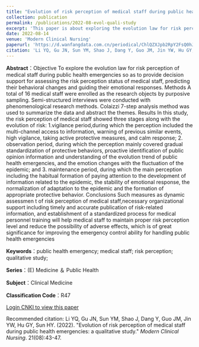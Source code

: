 ```yaml
---
title: "Evolution of risk perception of medical staff during public health emergencies: a qualitative study"
collection: publication
permalink: /publications/2022-08-evol-quali-study
excerpt: 'This paper is about exploring the evolution law for risk perception of medical staff during public health emergencies so as to provide decision support for assessing the risk perception status of medical staff, predicting their behavioral changes and guiding their emotional responses. '
date: 2022-08-14
venue: 'Modern Clinical Nursing'
paperurl: 'https://d.wanfangdata.com.cn/periodical/ChlQZXJpb2RpY2FsQ0hJTmV3UzIwMjMxMjI2Eg94ZGxjaGwyMDIyMDgwMDcaCG1pOW43MjZz'
citation: 'Li YQ, Gu JN, Sun YM, Shao J, Dang Y, Guo JM, Jin YW, Hu GY, Sun HY. (2022). "Evolution of risk perception of medical staff during public health emergencies: a qualitative study." <i>Modern Clinical Nursing</i>. 21(08):43-47.'
---
```

**Abstract**：Objective To explore the evolution law for risk perception of medical staff during public health emergencies so as to provide decision support for assessing the risk perception status of medical staff, predicting their behavioral changes and guiding their emotional responses. Methods A total of 16 medical staff were enrolled as the research objects by purposive sampling. Semi-structured interviews were conducted with phenomenological research methods. Colaizzi 7-step analysis method was used to summarize the data and abstract the themes. Results In this study, the risk perception of medical staff showed three stages along with the evolution of risk: 1.vigilance period,during which the perception included the multi-channel access to information, warning of previous similar events, high vigilance, taking active protective measures, and calm response; 2. observation period, during which the perception mainly covered gradual standardization of protective behaviors, proactive identification of public opinion information and understanding of the evolution trend of public health emergencies, and the emotion changes with the fluctuation of the epidemic; and 3. maintenance period, during which the main perception including the habitual formation of paying attention to the development of information related to the epidemic, the stability of emotional response, the normalization of adaptation to the epidemic and the formation of appropriate protective behavior. Conclusions Such measures as dynamic assessmen t of risk perception of medical staff,necessary organizational support including timely and accurate publication of risk-related information, and establishment of a standardized process for medical personnel training will help medical staff to maintain proper risk perception level and reduce the possibility of adverse effects, which is of great significance for improving the emergency control ability for handling public health emergencies

**Keywords**：public health emergency; medical staff; risk perception; qualitative study;

**Series**：(E) Medicine ＆ Public Health

**Subject**：Clinical Medicine

**Classification Code**：R47

[Login CNKI to view this paper](https://www.cnki.net/KCMS/detail/detail.aspx?dbcode=CJFD&dbname=CJFDLAST2023&filename=XDLH202208007&uniplatform=OVERSEA&v=IJrrsKhv5PGLsUgcBB75X7kR7I_Y7bot7gpBgwYcDink0n67emH5abZ4uXNqxF0o)

Recommended citation: Li YQ, Gu JN, Sun YM, Shao J, Dang Y, Guo JM, Jin YW, Hu GY, Sun HY. (2022). "Evolution of risk perception of medical staff during public health emergencies: a qualitative study." <i>Modern Clinical Nursing</i>. 21(08):43-47.
